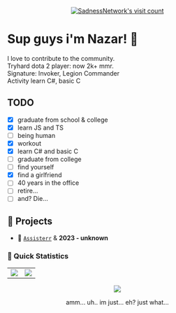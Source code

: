 <p align="center">
  <a href="https://count.getloli.com/" target="_blank">
    <img
      src="https://moe-counter.glitch.me/get/@72276803-0571-4e62-b0a7-9880fcd0244f?theme=gelbooru"
      alt="SadnessNetwork's visit count"
    />
  </a>
</p>

# Sup guys i'm Nazar! 👀

I love to contribute to the community.<br>
Tryhard dota 2 player: now 2k+ mmr.<br>
Signature: Invoker, Legion Commander<br>
Activity learn C#, basic C<br>

## TODO

- [x] graduate from school & college
- [x] learn JS and TS
- [ ] being human
- [x] workout
- [x] learn C# and basic C
- [ ] graduate from college
- [ ] find yourself
- [x] find a girlfriend
- [ ] 40 years in the office
- [ ] retire...
- [ ] and? Die...

## 🔭 Projects

- 🤖 [`Assisterr`] & **2023 - unknown**

### 👀 Quick Statistics

<table>
  <tr>
    <td align="center" style="padding=0;width=50%;">
      <img align="center" style="padding=0;" src="https://github-readme-stats.vercel.app/api/?username=SadnessNetwork&show_icons=true&title_color=4F8CC9&text_color=9f9f9f&bg_color=151515&hide_border=true&icon_color=4F8CC9&hide_title=true&count_private=true" />
    </td>
    <td align="center" style="padding=0;width=50%;">
      <img align="center" style="padding=0;" src="https://github-readme-stats.vercel.app/api/top-langs/?username=SadnessNetwork&layout=compact&title_color=4F8CC9&text_color=9f9f9f&bg_color=151515&hide_border=true&icon_color=4F8CC9&hide=visual%20basic&count_private=true&extra=GAwesomeBot/bot,sharding-manager-next,api-next,web-next,bot-next,ts-template,worker-library,websocket-next;discordjs/discord.js,discord-api-types,collection;KlasaCommunityPlugins/no-mention-spam,tags,functions,channels-gateway,raw-events;auttaja/frontend;binarytf/binarytf;SolteraGG/StickyWallet,kotlin-plugin-base;Gay-Geeks/core,currency,leveling,utils,types,shop,modules-template;sapphiredev/utilities,framework,pieces,plugins,interactions,shapeshift,spinel,website;skyra-project/skyra,char;pfp-lgbt/frontend,pfp-lgbt-api;apify/browser-pool,apify-storage-local-js,apify-sdk-js,apify-client-js,apify-ts,crawlee,fingerprint-suite,apify-shared-js,proxy-chain,apify-actor-docker;statespacelabs/onlylabs-discord-bot;tidalmarket/tidal-ticket-bot-vladdy" />
    </td>
  </tr>
</table>

<p align="center">
 <img src="https://raw.githubusercontent.com/catppuccin/catppuccin/main/assets/footers/gray0_ctp_on_line.svg?sanitize=true" />
</p>

<p align="center">amm... uh.. im just... eh? just what...</p>

<!--------------- Teams ----------------->

[`Assisterr`]: https://www.assisterr.xyz/
